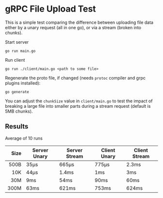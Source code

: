 # gRPC File Upload Test

This is a simple test comparing the difference between uploading file data either by a unary
request (all in one go), or via a stream (broken into chunks).

Start server

```
go run main.go
```

Run client

```
go run ./client/main.go <path to some file>
```

Regenerate the proto file, if changed (needs `protoc` compiler and grpc plugins installed):

```
go generate
```

You can adjust the `chunkSize` value in `client/main.go` to test the impact of breaking a large
file into smaller parts during a stream request (default is 5MB chunks).

## Results

Average of 10 runs

| Size | Server Unary | Server Stream | Client Unary | Client Stream |
|---:|---|---|---|---|
| 500B | 35μs | 665μs | 775μs | 2.3ms |
| 10K | 44μs | 1.4ms | 1ms | 3ms |
| 30M | 9ms | 54ms | 90ms | 60ms |
| 300M | 63ms | 621ms | 753ms | 624ms |
